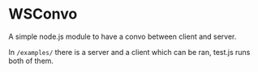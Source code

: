 # WSConvo

A simple node.js module to have a convo between client and server.

In `/examples/` there is a server and a client which can be ran, test.js runs both of them.